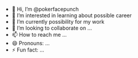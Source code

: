 - 👋 Hi, I’m @pokerfacepunch
- 👀 I’m interested in learning about possible career
- 🌱 I’m currently possibility for my work
- 💞️ I’m looking to collaborate on ...
- 📫 How to reach me ...
- 😄 Pronouns: ...
- ⚡ Fun fact: ...

<!---
pokerfacepunch/pokerfacepunch is a ✨ special ✨ repository because its `README.md` (this file) appears on your GitHub profile.
You can click the Preview link to take a look at your changes.
--->
